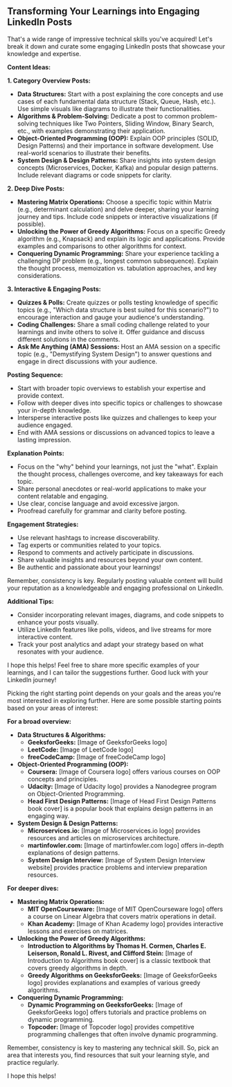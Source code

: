 ## Transforming Your Learnings into Engaging LinkedIn Posts

That's a wide range of impressive technical skills you've acquired! Let's break it down and curate some engaging LinkedIn posts that showcase your knowledge and expertise.

**Content Ideas:**

**1. Category Overview Posts:**

* **Data Structures:** Start with a post explaining the core concepts and use cases of each fundamental data structure (Stack, Queue, Hash, etc.). Use simple visuals like diagrams to illustrate their functionalities.
* **Algorithms & Problem-Solving:** Dedicate a post to common problem-solving techniques like Two Pointers, Sliding Window, Binary Search, etc., with examples demonstrating their application.
* **Object-Oriented Programming (OOP):** Explain OOP principles (SOLID, Design Patterns) and their importance in software development. Use real-world scenarios to illustrate their benefits.
* **System Design & Design Patterns:** Share insights into system design concepts (Microservices, Docker, Kafka) and popular design patterns. Include relevant diagrams or code snippets for clarity.

**2. Deep Dive Posts:**

* **Mastering Matrix Operations:** Choose a specific topic within Matrix (e.g., determinant calculation) and delve deeper, sharing your learning journey and tips. Include code snippets or interactive visualizations (if possible).
* **Unlocking the Power of Greedy Algorithms:** Focus on a specific Greedy algorithm (e.g., Knapsack) and explain its logic and applications. Provide examples and comparisons to other algorithms for context.
* **Conquering Dynamic Programming:** Share your experience tackling a challenging DP problem (e.g., longest common subsequence). Explain the thought process, memoization vs. tabulation approaches, and key considerations.

**3. Interactive & Engaging Posts:**

* **Quizzes & Polls:** Create quizzes or polls testing knowledge of specific topics (e.g., "Which data structure is best suited for this scenario?") to encourage interaction and gauge your audience's understanding.
* **Coding Challenges:** Share a small coding challenge related to your learnings and invite others to solve it. Offer guidance and discuss different solutions in the comments.
* **Ask Me Anything (AMA) Sessions:** Host an AMA session on a specific topic (e.g., "Demystifying System Design") to answer questions and engage in direct discussions with your audience.

**Posting Sequence:**

* Start with broader topic overviews to establish your expertise and provide context.
* Follow with deeper dives into specific topics or challenges to showcase your in-depth knowledge.
* Intersperse interactive posts like quizzes and challenges to keep your audience engaged.
* End with AMA sessions or discussions on advanced topics to leave a lasting impression.

**Explanation Points:**

* Focus on the "why" behind your learnings, not just the "what". Explain the thought process, challenges overcome, and key takeaways for each topic.
* Share personal anecdotes or real-world applications to make your content relatable and engaging.
* Use clear, concise language and avoid excessive jargon.
* Proofread carefully for grammar and clarity before posting.

**Engagement Strategies:**

* Use relevant hashtags to increase discoverability.
* Tag experts or communities related to your topics.
* Respond to comments and actively participate in discussions.
* Share valuable insights and resources beyond your own content.
* Be authentic and passionate about your learnings!

Remember, consistency is key. Regularly posting valuable content will build your reputation as a knowledgeable and engaging professional on LinkedIn.

**Additional Tips:**

* Consider incorporating relevant images, diagrams, and code snippets to enhance your posts visually.
* Utilize LinkedIn features like polls, videos, and live streams for more interactive content.
* Track your post analytics and adapt your strategy based on what resonates with your audience.

I hope this helps! Feel free to share more specific examples of your learnings, and I can tailor the suggestions further. Good luck with your LinkedIn journey!

Picking the right starting point depends on your goals and the areas you're most interested in exploring further. Here are some possible starting points based on your areas of interest:

**For a broad overview:**

* **Data Structures & Algorithms:**
    * **GeeksforGeeks:** [Image of GeeksforGeeks logo]
    * **LeetCode:** [Image of LeetCode logo]
    * **freeCodeCamp:** [Image of freeCodeCamp logo]
* **Object-Oriented Programming (OOP):**
    * **Coursera:** [Image of Coursera logo] offers various courses on OOP concepts and principles.
    * **Udacity:** [Image of Udacity logo] provides a Nanodegree program on Object-Oriented Programming.
    * **Head First Design Patterns:** [Image of Head First Design Patterns book cover] is a popular book that explains design patterns in an engaging way.
* **System Design & Design Patterns:**
    * **Microservices.io:** [Image of Microservices.io logo] provides resources and articles on microservices architecture.
    * **martinfowler.com:** [Image of martinfowler.com logo] offers in-depth explanations of design patterns.
    * **System Design Interview:** [Image of System Design Interview website] provides practice problems and interview preparation resources.

**For deeper dives:**

* **Mastering Matrix Operations:**
    * **MIT OpenCourseware:** [Image of MIT OpenCourseware logo] offers a course on Linear Algebra that covers matrix operations in detail.
    * **Khan Academy:** [Image of Khan Academy logo] provides interactive lessons and exercises on matrices.
* **Unlocking the Power of Greedy Algorithms:**
    * **Introduction to Algorithms by Thomas H. Cormen, Charles E. Leiserson, Ronald L. Rivest, and Clifford Stein:** [Image of Introduction to Algorithms book cover] is a classic textbook that covers greedy algorithms in depth.
    * **Greedy Algorithms on GeeksforGeeks:** [Image of GeeksforGeeks logo] provides explanations and examples of various greedy algorithms.
* **Conquering Dynamic Programming:**
    * **Dynamic Programming on GeeksforGeeks:** [Image of GeeksforGeeks logo] offers tutorials and practice problems on dynamic programming.
    * **Topcoder:** [Image of Topcoder logo] provides competitive programming challenges that often involve dynamic programming.

Remember, consistency is key to mastering any technical skill. So, pick an area that interests you, find resources that suit your learning style, and practice regularly.

I hope this helps!